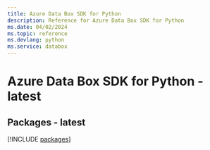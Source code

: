 ```yaml
---
title: Azure Data Box SDK for Python
description: Reference for Azure Data Box SDK for Python
ms.date: 04/02/2024
ms.topic: reference
ms.devlang: python
ms.service: databox
---
```

# Azure Data Box SDK for Python - latest
## Packages - latest
[!INCLUDE [packages](data-box-index.md)]